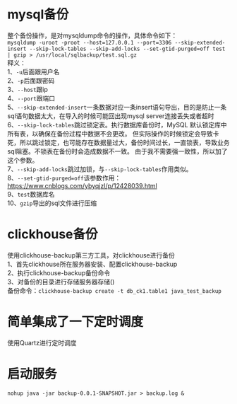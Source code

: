 # mysql备份
整个备份操作，是对mysqldump命令的操作，具体命令如下：  
`mysqldump -uroot -proot --host=127.0.0.1 --port=3306 --skip-extended-insert --skip-lock-tables --skip-add-locks --set-gtid-purged=off test | gzip > /usr/local/sqlbackup/test.sql.gz`  
释义：  
1、`-u`后面跟用户名  
2、`-p`后面跟密码  
3、`--host`跟ip  
4、`--port`跟端口  
5、`--skip-extended-insert`一条数据对应一条insert语句导出，目的是防止一条sql语句数据太大，在导入的时候可能回出现mysql server连接丢失或者超时  
6、`--skip-lock-tables`跳过锁定表。执行数据库备份时，MySQL 默认锁定库中所有表，以确保在备份过程中数据不会更改。
但实际操作的时候锁定会导致卡死，所以跳过锁定，也可能存在数据量过大，备份时间过长，一直锁表，导致业务sql阻塞。不锁表在备份时会造成数据不一致。
由于我不需要强一致性，所以加了这个参数。  
7、`--skip-add-locks`跳过加锁，与`--skip-lock-tables`作用类似。  
8、`--set-gtid-purged=off`该参数作用：https://www.cnblogs.com/ybyqjzl/p/12428039.html  
9、`test`数据库名  
10、`gzip`导出的sql文件进行压缩

# clickhouse备份
使用clickhouse-backup第三方工具，对clickhouse进行备份  
1、首先clickhouse所在服务器安装、配置clickhouse-backup  
2、执行clickhouse-backup备份命令  
3、对备份的目录进行存储服务器存储()  
备份命令：`clickhouse-backup create -t db_ck1.table1 java_test_backup`

# 简单集成了一下定时调度
使用Quartz进行定时调度

# 启动服务  
`nohup java -jar backup-0.0.1-SNAPSHOT.jar > backup.log &`